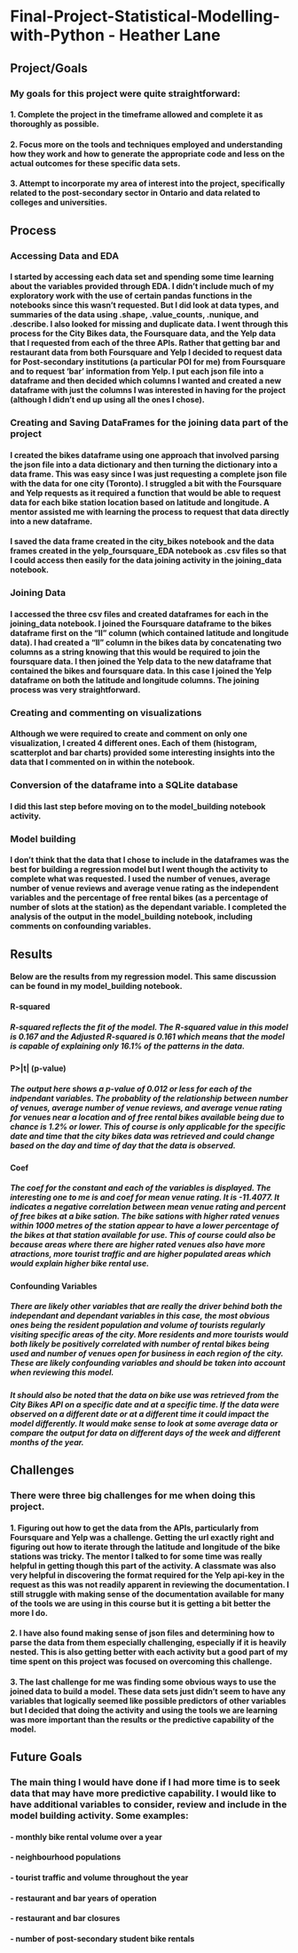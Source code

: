 # Final-Project-Statistical-Modelling-with-Python - Heather Lane

## Project/Goals

### My goals for this project were quite straightforward:
#### 1. Complete the project in the timeframe allowed and complete it as thoroughly as possible.
#### 2. Focus more on the tools and techniques employed and understanding how they work and how to generate the appropriate code and less on the actual outcomes for these specific data sets.
#### 3. Attempt to incorporate my area of interest into the project, specifically related to the post-secondary sector in Ontario and data related to colleges and universities.

## Process

### Accessing Data and EDA

#### I started by accessing each data set and spending some time learning about the variables provided through EDA. I didn’t include much of my exploratory work with the use of certain pandas functions in the notebooks since this wasn’t requested. But I did look at data types, and summaries of the data using .shape, .value_counts, .nunique, and .describe. I also looked for missing and duplicate data. I went through this process for the City Bikes data, the Foursquare data, and the Yelp data that I requested from each of the three APIs. Rather that getting bar and restaurant data from both Foursquare and Yelp I decided to request data for Post-secondary institutions (a particular POI for me) from Foursquare and to request ‘bar’ information from Yelp. I put each json file into a dataframe and then decided which columns I wanted and created a new dataframe with just the columns I was interested in having for the project (although I didn’t end up using all the ones I chose).

### Creating and Saving DataFrames for the joining data part of the project

#### I created the bikes dataframe using one approach that involved parsing the json file into a data dictionary and then turning the dictionary into a data frame. This was easy since I was just requesting a complete json file with the data for one city (Toronto). I struggled a bit with the Foursquare and Yelp requests as it required a function that would be able to request data for each bike station location based on latitude and longitude. A mentor assisted me with learning the process to request that data directly into a new dataframe. 

#### I saved the data frame created in the city_bikes notebook and the data frames created in the yelp_foursquare_EDA notebook as .csv files so that I could access then easily for the data joining activity in the joining_data notebook.

### Joining Data

#### I accessed the three csv files and created dataframes for each in the joining_data notebook. I joined the Foursquare dataframe to the bikes dataframe first on the “ll” column (which contained latitude and longitude data). I had created a “ll” column in the bikes data by concatenating two columns as a string knowing that this would be required to join the foursquare data. I then joined the Yelp data to the new dataframe that contained the bikes and foursquare data. In this case I joined the Yelp dataframe on both the latitude and longitude columns. The joining process was very straightforward.

### Creating and commenting on visualizations

#### Although we were required to create and comment on only one visualization, I created 4 different ones. Each of them (histogram, scatterplot and bar charts) provided some interesting insights into the data that I commented on in within the notebook.

### Conversion of the dataframe into a SQLite database

#### I did this last step before moving on to the model_building notebook activity.

### Model building

#### I don’t think that the data that I chose to include in the dataframes was the best for building a regression model but I went though the activity to complete what was requested.  I used the number of venues, average number of venue reviews and average venue rating as the independent variables and the percentage of free rental bikes (as a percentage of number of slots at the station) as the dependant variable. I completed the analysis of the output in the model_building notebook, including comments on confounding variables. 

## Results

#### Below are the results from my  regression model. This same discussion can be found in my model_building notebook.

#### R-squared 
##### R-squared reflects the fit of the model. The R-squared value in this model is 0.167 and the Adjusted R-squared is 0.161 which means that the model is capable of explaining only 16.1% of the patterns in the data.

#### P>|t| (p-value)
##### The output here shows a p-value of 0.012 or less for each of the indpendant variables. The probablity of the relationship between number of venues, average number of venue reviews, and average venue rating for venues near a location and of free rental bikes available being due to chance is 1.2% or lower. This of course is only applicable for the specific date and time that the city bikes data was retrieved and could change based on the day and time of day that the data is observed.

#### Coef
##### The coef for the constant and each of the variables is displayed. The interesting one to me is and coef for mean venue rating. It is -11.4077. It indicates a negative correlation between mean venue rating and percent of free bikes at a bike sation. The bike sations with higher rated venues within 1000 metres of the station appear to have a lower percentage of the bikes at that station available for use. This of course could also be because areas where there are higher rated venues also have more atractions, more tourist traffic and are higher populated areas which would explain higher bike rental use.

#### Confounding Variables
##### There are likely other variables that are really the driver behind both the independant and dependant variables in this case, the most obvious ones being the resident population and volume of tourists regularly visiting specific areas of the city. More residents and more tourists would both likely be positively correlated with number of rental bikes being used and number of venues open for business in each region of the city. These are likely confounding variables and should be taken into account when reviewing this model.

##### It should also be noted that the data on bike use was retrieved from the City Bikes API on a specific date and at a specific time. If the data were observed on a different date or at a different time it could impact the model differently. It would make sense to look at some average data or compare the output for data on different days of the week and different months of the year.

## Challenges 

### There were three big challenges for me when doing this project.

#### 1. Figuring out how to get the data from the APIs, particularly from Foursquare and Yelp was a challenge. Getting the url exactly right and figuring out how to iterate through the latitude and longitude of the bike stations was tricky. The mentor I talked to for some time was really helpful in getting though this part of the activity. A classmate was also very helpful in discovering the format required for the Yelp api-key in the request as this was not readily apparent in reviewing the documentation. I still struggle with making sense of the documentation available for many of the tools we are using in this course but it is getting a bit better the more I do. 

#### 2. I have also found making sense of json files and determining how to parse the data from them especially challenging, especially if it is heavily nested. This is also getting better with each activity but a good part of my time spent on this project was focused on overcoming this challenge.

#### 3. The last challenge for me was finding some obvious ways to use the joined data to build a model. These data sets just didn’t seem to have any variables that logically seemed like possible predictors of other variables but I decided that doing the activity and using the tools we are learning was more important than the results or the predictive capability of the model.

## Future Goals

### The main thing I would have done if I had more time is to seek data that may have more predictive capability. I would like to have additional variables to consider, review and include in the model building activity. Some examples:

#### - monthly bike rental volume over a year
#### - neighbourhood populations
#### - tourist traffic and volume throughout the year
#### - restaurant and bar years of operation
#### - restaurant and bar closures
#### - number of post-secondary student bike rentals

